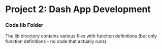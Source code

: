 # Project 2: Dash App Development

### Code lib Folder

The lib directory contains various files with function definitions (but only function definitions - no code that actually runs).

